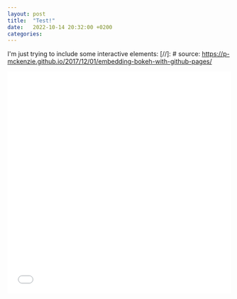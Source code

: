 ```yaml
---
layout: post
title:  "Test!"
date:   2022-10-14 20:32:00 +0200
categories: 
---
```


I'm just trying to include some interactive elements:
[//]: # source:  https://p-mckenzie.github.io/2017/12/01/embedding-bokeh-with-github-pages/

<iframe src="/flowers.html"
    sandbox="allow-same-origin allow-scripts"
    width="100%"
    height="500"
    scrolling="no"
    seamless="seamless"
    frameborder="0">
</iframe>
